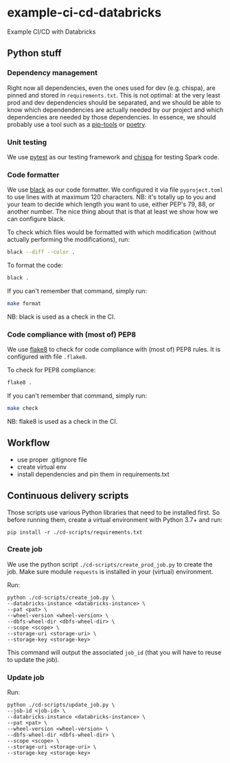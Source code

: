 # example-ci-cd-databricks
Example CI/CD with Databricks

## Python stuff

### Dependency management
Right now all dependencies, even the ones used for dev (e.g. chispa), are pinned and stored in `requirements.txt`. This
is not optimal: at the very least prod and dev dependencies should be separated, and we should be able to know which
dependendencies are actually needed by our project and which dependencies are needed by those dependencies. In essence,
we should probably use a tool such as a [pip-tools](https://github.com/jazzband/pip-tools) or
[poetry](https://github.com/python-poetry/poetry).

### Unit testing
We use [pytest](https://docs.pytest.org/en/6.2.x/) as our testing framework and
[chispa](https://github.com/MrPowers/chispa) for testing Spark code.

### Code formatter
We use [black](https://github.com/psf/black) as our code formatter.
We configured it via file `pyproject.toml` to use lines with at maximum 120 characters. NB: it's totally up to you and
your team to decide which length you want to use, either PEP's 79, 88, or another number. The nice thing about that is
that at least we show how we can configure black.

To check which files would be formatted with which modification (without actually performing the modifications), run:
```bash
black --diff --color .
```

To format the code:
```bash
black .
```

If you can't remember that command, simply run:
```bash
make format
```

NB: black is used as a check in the CI.

### Code compliance with (most of) PEP8
We use [flake8](https://flake8.pycqa.org/en/latest/index.html) to check for code compliance with (most of) PEP8
rules. It is configured with file `.flake8`.

To check for PEP8 compliance:
```bash
flake8 .
```

If you can't remember that command, simply run:
```bash
make check
```

NB: flake8 is used as a check in the CI.

## Workflow
- use proper .gitignore file
- create virtual env
- install dependencies and pin them in requirements.txt

## Continuous delivery scripts
Those scripts use various Python libraries that need to be installed first. So before running them, create a virtual
environment with Python 3.7+ and run:
```
pip install -r ./cd-scripts/requirements.txt
```

### Create job
We use the python script `./cd-scripts/create_prod_job.py` to create the job. Make sure module `requests` is installed
in your (virtual) environment.

Run:
```
python ./cd-scripts/create_job.py \
--databricks-instance <databricks-instance> \
--pat <pat> \
--wheel-version <wheel-version> \
--dbfs-wheel-dir <dbfs-wheel-dir> \
--scope <scope> \
--storage-uri <storage-uri> \
--storage-key <storage-key>
```

This command will output the associated `job_id` (that you will have to reuse to update the job).

### Update job
Run:
```
python ./cd-scripts/update_job.py \
--job-id <job-id> \
--databricks-instance <databricks-instance> \
--pat <pat> \
--wheel-version <wheel-version> \
--dbfs-wheel-dir <dbfs-wheel-dir> \
--scope <scope> \
--storage-uri <storage-uri> \
--storage-key <storage-key>
```
